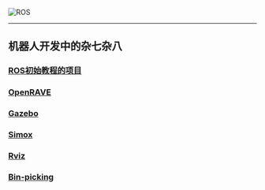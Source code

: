 ![ROS](http://www.ros.org/wp-content/uploads/2013/10/rosorg-logo1.png "ROS") 
<!-- <link href="http://cdn.bootcss.com/highlight.js/8.0/styles/monokai_sublime.min.css" rel="stylesheet">  
<script src="http://cdn.bootcss.com/highlight.js/8.0/highlight.min.js"></script>
<script >hljs.initHighlightingOnLoad();</script> -->
----
机器人开发中的杂七杂八
----
### [ROS初始教程的项目](./note/ros_start.md)

### [OpenRAVE](./note/OpenRAVE_note.md) 

### [Gazebo](./note/gazebo7/README.md)

### [Simox](./note/simox.md)

### [Rviz](./note/rviz.md)

### [Bin-picking](https://blog.csdn.net/gotouchtech/article/details/82316864)

